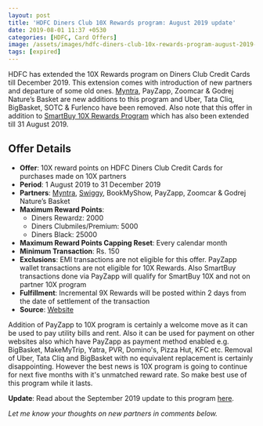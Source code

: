 ```yaml
---
layout: post
title: 'HDFC Diners Club 10X Rewards program: August 2019 update'
date: 2019-08-01 11:37 +0530
categories: [HDFC, Card Offers]
image: /assets/images/hdfc-diners-club-10x-rewards-program-august-2019-update.jpg
tags: [expired]
---
```


HDFC has extended the 10X Rewards program on Diners Club Credit Cards till December 2019. This extension comes with introduction of new partners and departure of some old ones. [Myntra](https://l.cardinfo.in/myntra), PayZapp, Zoomcar & Godrej Nature’s Basket are new additions to this program and Uber, Tata Cliq, BigBasket, SOTC & Furlenco have been removed. Also note that this offer in addition to [SmartBuy 10X Rewards Program](/hdfc-smartbuy-10x-program-july-2019-update/) which has also been extended till 31 August 2019.

## Offer Details

- **Offer**: 10X reward points on HDFC Diners Club Credit Cards for purchases made on 10X partners
- **Period**: 1 August 2019 to 31 December 2019
- **Partners**: [Myntra](https://l.cardinfo.in/myntra), [Swiggy](https://l.cardinfo.in/swiggy), BookMyShow, PayZapp, Zoomcar & Godrej Nature’s Basket
- **Maximum Reward Points**:
  - Diners Rewardz: 2000
  - Diners Clubmiles/Premium: 5000
  - Diners Black: 25000
- **Maximum Reward Points Capping Reset**: Every calendar month
- **Minimum Transaction**: Rs. 150
- **Exclusions**: EMI transactions are not eligible for this offer. PayZapp wallet transactions are not eligible for 10X Rewards. Also SmartBuy transactions done via PayZapp will qualify for SmartBuy 10X and not on partner 10X program
- **Fulfillment**: Incremental 9X Rewards will be posted within 2 days from the date of settlement of the transaction
- **Source**: [Website](https://www.hdfcbankdinersclub.com/privilege)

Addition of PayZapp to 10X program is certainly a welcome move as it can be used to pay utility bills and rent. Also it can be used for payment on other websites also which have PayZapp as payment method enabled e.g. BigBasket, MakeMyTrip, Yatra, PVR, Domino's, Pizza Hut, KFC etc. Removal of Uber, Tata Cliq and BigBasket with no equivalent replacement is certainly disappointing. However the best news is 10X program is going to continue for next five months with it's unmatched reward rate. So make best use of this program while it lasts.

**Update**: Read about the September 2019 update to this program [here](/hdfc-smartbuy-10x-rewards-even-more-rewarding-with-december-2019-update/).

_Let me know your thoughts on new partners in comments below._
